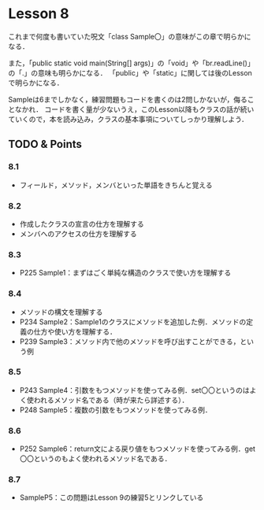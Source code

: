 # Lesson 8
これまで何度も書いていた呪文「class Sample〇」の意味がこの章で明らかになる．

また，「public static void main(String[] args)」の「void」や「br.readLine()」の「.」の意味も明らかになる．
「public」や「static」に関しては後のLessonで明らかになる．

Sampleは6までしかなく，練習問題もコードを書くのは2問しかないが，侮ることなかれ．
コードを書く量が少ないうえ，このLesson以降もクラスの話が続いていくので，本を読み込み，クラスの基本事項についてしっかり理解しよう．


## TODO & Points


### 8.1
- フィールド，メソッド，メンバといった単語をきちんと覚える

### 8.2
- 作成したクラスの宣言の仕方を理解する
- メンバへのアクセスの仕方を理解する

### 8.3
- P225 Sample1：まずはごく単純な構造のクラスで使い方を理解する

### 8.4
- メソッドの構文を理解する
- P234 Sample2：Sample1のクラスにメソッドを追加した例．メソッドの定義の仕方や使い方を理解する．
- P239 Sample3：メソッド内で他のメソッドを呼び出すことができる，という例

### 8.5
- P243 Sample4：引数をもつメソッドを使ってみる例．set〇〇というのはよく使われるメソッド名である（時が来たら詳述する）．
- P248 Sample5：複数の引数をもつメソッドを使ってみる例．

### 8.6
- P252 Sample6：return文による戻り値をもつメソッドを使ってみる例．get〇〇というのもよく使われるメソッド名である．

### 8.7
- SampleP5：この問題はLesson 9の練習5とリンクしている
